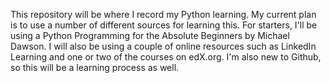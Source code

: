 This repository will be where I record my Python learning.
My current plan is to use a number of different sources for learning this.
For starters, I'll be using a Python Programming for the Absolute Beginners by Michael Dawson. 
I will also be using a couple of online resources such as LinkedIn Learning and one or two of the courses on edX.org. 
I'm also new to Github, so this will be a learning process as well.
